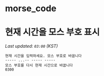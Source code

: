 # morse_code
# 현재 시간을 모스 부호 표시
<!-- MORSE_TIME_START -->
_Last updated: `03:00` (KST)_

```
현재 시간을 입력하세요. 모스 부호로 바꿉니다
----- ...-- ----- -----
모스 부호를 다시 현재 시간으로 바꿉니다
0300
```
<!-- MORSE_TIME_END -->
